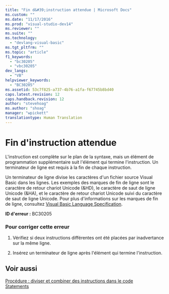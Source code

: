 ```yaml
---
title: "Fin d&#39;instruction attendue | Microsoft Docs"
ms.custom: ""
ms.date: "11/17/2016"
ms.prod: "visual-studio-dev14"
ms.reviewer: ""
ms.suite: ""
ms.technology: 
  - "devlang-visual-basic"
ms.tgt_pltfrm: ""
ms.topic: "article"
f1_keywords: 
  - "bc30205"
  - "vbc30205"
dev_langs: 
  - "VB"
helpviewer_keywords: 
  - "BC30205"
ms.assetid: 53c7f825-a737-4b76-a1fa-f67745b8bd40
caps.latest.revision: 12
caps.handback.revision: 12
author: "stevehoag"
ms.author: "shoag"
manager: "wpickett"
translationtype: Human Translation
---
```

# Fin d&#39;instruction attendue
L'instruction est complète sur le plan de la syntaxe, mais un élément de programmation supplémentaire suit l'élément qui termine l'instruction.  Un terminateur de ligne est requis à la fin de chaque instruction.  
  
 Un terminateur de ligne divise les caractères d'un fichier source Visual Basic dans les lignes.  Les exemples des marques de fin de ligne sont le caractère de retour chariot Unicode \(&HD\), le caractère de saut de ligne Unicode \(&HA\), et le caractère de retour chariot Unicode suivi du caractère de saut de ligne Unicode.  Pour plus d'informations sur les marques de fin de ligne, consultez [Visual Basic Language Specification](../../../visual-basic/reference/language-specification.md).  
  
 **ID d'erreur :** BC30205  
  
### Pour corriger cette erreur  
  
1.  Vérifiez si deux instructions différentes ont été placées par inadvertance sur la même ligne.  
  
2.  Insérez un terminateur de ligne après l'élément qui termine l'instruction.  
  
## Voir aussi  
 [Procédure : diviser et combiner des instructions dans le code](../../../visual-basic/programming-guide/program-structure/how-to-break-and-combine-statements-in-code.md)   
 [Statements](../../../visual-basic/programming-guide/language-features/statements.md)
